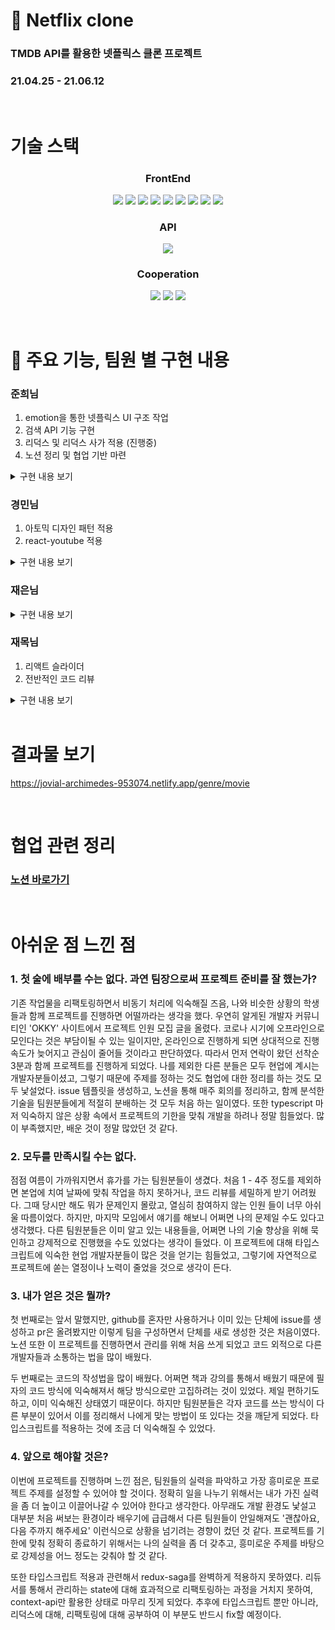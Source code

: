 # 📍 Netflix clone

### TMDB API를 활용한 넷플릭스 클론 프로젝트

### 21.04.25 - 21.06.12

<br/>

# 기술 스택

<h3 align="center">  
  FrontEnd
</h3>
<p align="center">  
  <img src="https://img.shields.io/badge/HTML-white?logo=html5"/>
  <img src= "https://img.shields.io/badge/CSS-blue?logo=css3"/>
  <img src="https://img.shields.io/badge/ES6-black?logo=JavaScript"/>
  <img src= "https://img.shields.io/badge/TypeScript-black?logo=typescript&logoColor=blue"/>
  <img src= "https://img.shields.io/badge/React-black?logo=react"/>
  <img src= "https://img.shields.io/badge/Redux-593D88?logo=Redux&logoColor=white"/>
  <img src= "https://img.shields.io/badge/ReduxSaga-999999?logo=Redux-saga&logoColor=white"/>
  <img src= "https://img.shields.io/badge/-emotion-ff69b4"/>
  <img src="https://img.shields.io/badge/Storybook-white?logo=Storybook"/>
</p>

<h3 align="center">
  API
</h3>
<p align="center">
<img src="https://img.shields.io/badge/-TMDB-0D253F"/>
</p>

<h3 align="center">  
  Cooperation
</h3>
<p align="center">
  <img src="https://img.shields.io/badge/Notion-white?logo=notion&logoColor=black">
  <img src="https://img.shields.io/badge/GitHub-100000?logo=github" />
  <img src= "https://img.shields.io/badge/Git-FF4500?logo=git&logoColor=white"/>

</p>
<br/>

# 📜 주요 기능, 팀원 별 구현 내용

### 준희님

1. emotion을 통한 넷플릭스 UI 구조 작업
2. 검색 API 기능 구현
3. 리덕스 및 리덕스 사가 적용 (진행중)
4. 노션 정리 및 협업 기반 마련

<details>
<summary>구현 내용 보기</summary>

|                                                                                       검색 API                                                                                       |
| :----------------------------------------------------------------------------------------------------------------------------------------------------------------------------------: |
| <video alt="검색 API 적용" width="500" src="https://user-images.githubusercontent.com/54658162/126291866-34d827f2-3c08-4fbc-bb96-b9a4e51a9361.mov" autoplay type="video/quicktime"/> |

|                                                                                       마우스 스크롤 이벤트                                                                                       |
| :----------------------------------------------------------------------------------------------------------------------------------------------------------------------------------------------: |
| <video alt="추가 영화 데이터 가져오기" width="500" src="https://user-images.githubusercontent.com/54658162/126292005-f3335d1c-4c6f-4422-b747-3d365c58287b.mov" autoplay type="video/quicktime"/> |

|                                                                                    반응형 작업                                                                                     |
| :--------------------------------------------------------------------------------------------------------------------------------------------------------------------------------: |
| <video alt="반응형 작업" width="400" src="https://user-images.githubusercontent.com/54658162/126291538-862f5f9c-c264-4c95-b85d-d0f094ebe36c.mov" autoplay type="video/quicktime"/> |

</details>

### 경민님

1. 아토믹 디자인 패턴 적용
2. react-youtube 적용

<details>
<summary>구현 내용 보기</summary>

|                                                                                       react-youtube                                                                                       |
| :---------------------------------------------------------------------------------------------------------------------------------------------------------------------------------------: |
| <video alt="리액트 유튜브 적용" width="500" src="https://user-images.githubusercontent.com/54658162/126291127-b49b006b-9a83-4d44-8203-6892a2abf176.mov" autoplay type="video/quicktime"/> |

</details>

### 재은님

<details>
<summary>구현 내용 보기</summary>

|                                                                                    모달 적용                                                                                     |
| :------------------------------------------------------------------------------------------------------------------------------------------------------------------------------: |
| <video alt="모달 적용" width="400" src="https://user-images.githubusercontent.com/54658162/126291310-dfa525c3-5d42-48c0-9576-461e5b833a75.mov" autoplay type="video/quicktime"/> |

</details>

### 재목님

1. 리액트 슬라이더
2. 전반적인 코드 리뷰

<details>
<summary>구현 내용 보기</summary>

|                                                                                    슬라이더 적용                                                                                     |
| :----------------------------------------------------------------------------------------------------------------------------------------------------------------------------------: |
| <video alt="슬라이더 적용" width="500" src="https://user-images.githubusercontent.com/54658162/126291474-a0732cdd-9d69-4d57-9123-6e4df8767d08.mov" autoplay type="video/quicktime"/> |

</details>

<br/>

# 결과물 보기

https://jovial-archimedes-953074.netlify.app/genre/movie

<br/>

# 협업 관련 정리

### <a href="https://www.notion.so/1-NETFLIX-CLONE-17d936ddaa25400db92bce6cda0658ee">노션 바로가기</a>

<br/>

# 아쉬운 점 느낀 점

### 1. 첫 술에 배부를 수는 없다. 과연 팀장으로써 프로젝트 준비를 잘 했는가?

기존 작업물을 리팩토링하면서 비동기 처리에 익숙해질 즈음, 나와 비슷한 상황의 학생들과 함께 프로젝트를 진행하면 어떨까라는 생각을 했다. 우연히 알게된 개발자 커뮤니티인 'OKKY' 사이트에서 프로젝트 인원 모집 글을 올렸다. 코로나 시기에 오프라인으로 모인다는 것은 부담이될 수 있는 일이지만, 온라인으로 진행하게 되면 상대적으로 진행 속도가 늦어지고 관심이 줄어들 것이라고 판단하였다. 따라서 먼저 연락이 왔던 선착순 3분과 함께 프로젝트를 진행하게 되었다. 나를 제외한 다른 분들은 모두 현업에 계시는 개발자분들이셨고, 그렇기 때문에 주제를 정하는 것도 협업에 대한 정리를 하는 것도 모두 낯설었다. issue 템플릿을 생성하고, 노션을 통해 매주 회의를 정리하고, 함께 분석한 기술을 팀원분들에게 적절히 분배하는 것 모두 처음 하는 일이였다. 또한 typescript 마저 익숙하지 않은 상황 속에서 프로젝트의 기한을 맞춰 개발을 하려나 정말 힘들었다. 많이 부족했지만, 배운 것이 정말 많았던 것 같다.

### 2. 모두를 만족시킬 수는 없다.

점점 여름이 가까워지면서 휴가를 가는 팀원분들이 생겼다. 처음 1 - 4주 정도를 제외하면 본업에 치여 날짜에 맞춰 작업을 하지 못하거나, 코드 리뷰를 세밀하게 받기 어려웠다. 그때 당시만 해도 뭐가 문제인지 몰랐고, 열심히 참여하지 않는 인원 들이 너무 아쉬울 따름이었다. 하지만, 마지막 모임에서 얘기를 해보니 어쩌면 나의 문제일 수도 있다고 생각했다. 다른 팀원분들은 이미 알고 있는 내용들을, 어쩌면 나의 기술 향상을 위해 묵인하고 강제적으로 진행했을 수도 있었다는 생각이 들었다. 이 프로젝트에 대해 타입스크립트에 익숙한 현업 개발자분들이 많은 것을 얻기는 힘들었고, 그렇기에 자연적으로 프로젝트에 쏟는 열정이나 노력이 줄었을 것으로 생각이 든다.

### 3. 내가 얻은 것은 뭘까?

첫 번째로는 앞서 말했지만, github를 혼자만 사용하거나 이미 있는 단체에 issue를 생성하고 pr은 올려봤지만 이렇게 팀을 구성하면서 단체를 새로 생성한 것은 처음이였다. 노션 또한 이 프로젝트를 진행하면서 관리를 위해 처음 쓰게 되었고 코드 외적으로 다른 개발자들과 소통하는 법을 많이 배웠다.

두 번째로는 코드의 작성법을 많이 배웠다. 어쩌면 책과 강의를 통해서 배웠기 때문에 필자의 코드 방식에 익숙해져서 해당 방식으로만 고집하려는 것이 있었다. 제일 편하기도 하고, 이미 익숙해진 상태였기 때문이다. 하지만 팀원분들은 각자 코드를 쓰는 방식이 다른 부분이 있어서 이를 정리해서 나에게 맞는 방법이 또 있다는 것을 깨닫게 되었다. 타입스크립트를 적용하는 것에 조금 더 익숙해질 수 있었다.

### 4. 앞으로 해야할 것은?

이번에 프로젝트를 진행하며 느낀 점은, 팀원들의 실력을 파악하고 가장 흥미로운 프로젝트 주제를 설정할 수 있어야 할 것이다. 정확히 일을 나누기 위해서는 내가 가진 실력을 좀 더 높이고 이끌어나갈 수 있어야 한다고 생각한다. 아무래도 개발 환경도 낯설고 대부분 처음 써보는 환경이라 배우기에 급급해서 다른 팀원들이 안일해져도 '괜찮아요, 다음 주까지 해주세요' 이런식으로 상황을 넘기려는 경향이 컸던 것 같다. 프로젝트를 기한에 맞춰 정확히 종료하기 위해서는 나의 실력을 좀 더 갖추고, 흥미로운 주제를 바탕으로 강제성을 어느 정도는 갖춰야 할 것 같다.

또한 타입스크립트 적용과 관련해서 redux-saga를 완벽하게 적용하지 못하였다. 리듀서를 통해서 관리하는 state에 대해 효과적으로 리팩토링하는 과정을 거치지 못하여, context-api만 활용한 상태로 마무리 짓게 되었다. 추후에 타입스크립트 뿐만 아니라, 리덕스에 대해, 리팩토링에 대해 공부하여 이 부분도 반드시 fix할 예정이다.

